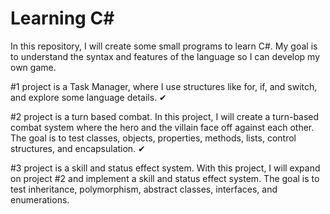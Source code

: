 # Learning C#

In this repository, I will create some small programs to learn C#.
My goal is to understand the syntax and features of the language so I can develop my own game.

#1 project is a Task Manager, where I use structures like for, if, and switch, and explore some language details. ✔

#2 project is a turn based combat. In this project, I will create a turn-based combat system where the hero and the villain face off against each other. The goal is to test classes, objects, properties, methods, lists, control structures, and encapsulation. ✔

#3 project is a skill and status effect system. With this project, I will expand on project #2 and implement a skill and status effect system. The goal is to test inheritance, polymorphism, abstract classes, interfaces, and enumerations.

